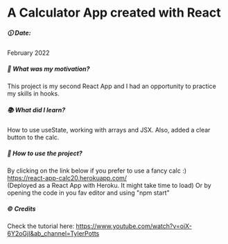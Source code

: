 # A Calculator App created with React
##### :clock1130: Date: 
February 2022
##### :muscle: What was my motivation?
This project is my second React App and I had an opportunity to practice my skills in hooks.
##### :books: What did I learn?
How to use useState, working with arrays and JSX. Also, added a clear button to the calc. 
##### :flashlight: How to use the project?
By clicking on the link below if you prefer to use a fancy calc :) 
https://react-app-calc20.herokuapp.com/  
(Deployed as a React App with Heroku. It might take time to load)
Or by opening the code in you fav editor and using "npm start"
##### :copyright: Credits
Check the tutorial here: https://www.youtube.com/watch?v=oiX-6Y2oGjI&ab_channel=TylerPotts
